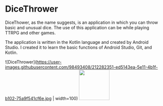 # DiceThrower

DiceThower, as the name suggests, is an application in which you can throw basic and unusual dice. The use of this application can be while playing TTRPG and other games.

The application is written in the Kotlin language and created by Android Studio. I created it to learn the basic functions of Android Studio, Git, and Kotlin.

![DiceThrower](https://user-images.githubusercontent.com/98493408/212282351-ed5143ea-5e11-4b1f-b102-75a9f541cf6e.jpg | width=100)
<img src="[https://your-image-url.type](https://user-images.githubusercontent.com/98493408/212282351-ed5143ea-5e11-4b1f-b102-75a9f541cf6e.jpg)" width="100" height="100">

